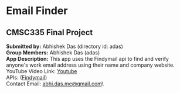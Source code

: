 # Email Finder
## CMSC335 Final Project 

**Submitted by:** Abhishek Das (directory id: adas)\
**Group Members:** Abhishek Das (adas)\
**App Description:** This app uses the Findymail api to find and verify anyone's work email address using their name and company website.\
YouTube Video Link: [Youtube](https://youtu.be/4axl7e_tdFM)\
APIs: ([Findymail](https://app.findymail.com/docs/))\
Contact Email:  abhi.das.me@gmail.com\
